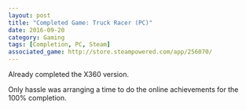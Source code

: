 ```yaml
---
layout: post
title: "Completed Game: Truck Racer (PC)"
date: 2016-09-20
category: Gaming
tags: [Completion, PC, Steam]
associated_game: http://store.steampowered.com/app/256070/
---
```


Already completed the X360 version.

Only hassle was arranging a time to do the online achievements for the 100% completion.